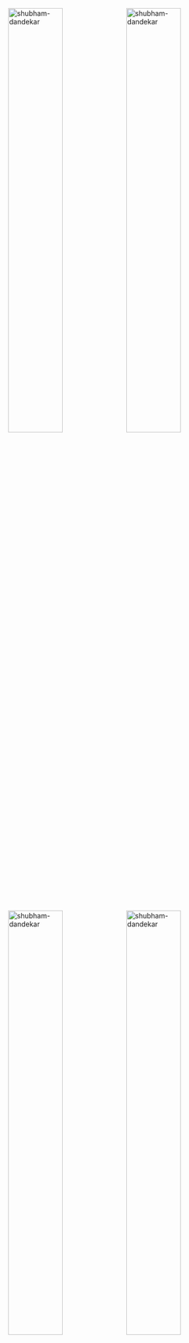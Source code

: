 <!--
**Shubham-Dandekar/Shubham-Dandekar** is a ✨ _special_ ✨ repository because its `README.md` (this file) appears on your GitHub profile.

Here are some ideas to get you started:

- 🔭 I’m currently working on ...
- 🌱 I’m currently learning ...
- 👯 I’m looking to collaborate on ...
- 🤔 I’m looking for help with ...
- 💬 Ask me about ...
- 📫 How to reach me: ...
- 😄 Pronouns: ...
- ⚡ Fun fact: ...
-->

<div>
  <img
    width="47%"
    src="https://github-readme-stats.vercel.app/api?username=shubham-dandekar&show_icons=true&locale=en"
    alt="shubham-dandekar"
  />
  <img
    width="47%"
    src="https://github-readme-streak-stats.herokuapp.com/?user=shubham-dandekar&"
    alt="shubham-dandekar"
  />
</div>

<div>
  <img
    width="47%"
    src="https://github-readme-stats.vercel.app/api/top-langs?username=shubham-dandekar&show_icons=true&locale=en&layout=compact"
    alt="shubham-dandekar"
  />
  <img
    width="47%" margin-top="-20"
    src="https://quotes-github-readme.vercel.app/api?type=horizontal&theme=light"
    alt="shubham-dandekar"
  />
</div>
